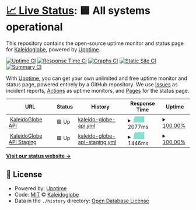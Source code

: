# [📈 Live Status](https://ks-collab.github.io/upptime): <!--live status--> **🟩 All systems operational**

This repository contains the open-source uptime monitor and status page for [Kaleidoglobe](https://www.kaleidoglobe.com), powered by [Upptime](https://github.com/upptime/upptime).

[![Uptime CI](https://github.com/koj-co/upptime/workflows/Uptime%20CI/badge.svg)](https://github.com/koj-co/upptime/actions?query=workflow%3A%22Uptime+CI%22)
[![Response Time CI](https://github.com/koj-co/upptime/workflows/Response%20Time%20CI/badge.svg)](https://github.com/koj-co/upptime/actions?query=workflow%3A%22Response+Time+CI%22)
[![Graphs CI](https://github.com/koj-co/upptime/workflows/Graphs%20CI/badge.svg)](https://github.com/koj-co/upptime/actions?query=workflow%3A%22Graphs+CI%22)
[![Static Site CI](https://github.com/koj-co/upptime/workflows/Static%20Site%20CI/badge.svg)](https://github.com/koj-co/upptime/actions?query=workflow%3A%22Static+Site+CI%22)
[![Summary CI](https://github.com/koj-co/upptime/workflows/Summary%20CI/badge.svg)](https://github.com/koj-co/upptime/actions?query=workflow%3A%22Summary+CI%22)

With [Upptime](https://upptime.js.org), you can get your own unlimited and free uptime monitor and status page, powered entirely by a GitHub repository. We use [Issues](https://github.com/ks-collab/upptime/issues) as incident reports, [Actions](https://github.com/ks-collab/upptime/actions) as uptime monitors, and [Pages](https://ks-collab.github.io/upptime) for the status page.

<!--start: status pages-->
<!-- This summary is generated by Upptime (https://github.com/upptime/upptime) -->
<!-- Do not edit this manually, your changes will be overwritten -->
<!-- prettier-ignore -->
| URL | Status | History | Response Time | Uptime |
| --- | ------ | ------- | ------------- | ------ |
| <img alt="" src="https://favicons.githubusercontent.com/api.kaleidoglobe.com" height="13"> [KaleidoGlobe API](https://api.kaleidoglobe.com/api/status) | 🟩 Up | [kaleido-globe-api.yml](https://github.com/ks-collab/upptime/commits/HEAD/history/kaleido-globe-api.yml) | <details><summary><img alt="Response time graph" src="./graphs/kaleido-globe-api/response-time-week.png" height="20"> 2077ms</summary><br><a href="https://ks-collab.github.io/upptime/history/kaleido-globe-api"><img alt="Response time 1252" src="https://img.shields.io/endpoint?url=https%3A%2F%2Fraw.githubusercontent.com%2Fks-collab%2Fupptime%2FHEAD%2Fapi%2Fkaleido-globe-api%2Fresponse-time.json"></a><br><a href="https://ks-collab.github.io/upptime/history/kaleido-globe-api"><img alt="24-hour response time 2080" src="https://img.shields.io/endpoint?url=https%3A%2F%2Fraw.githubusercontent.com%2Fks-collab%2Fupptime%2FHEAD%2Fapi%2Fkaleido-globe-api%2Fresponse-time-day.json"></a><br><a href="https://ks-collab.github.io/upptime/history/kaleido-globe-api"><img alt="7-day response time 2077" src="https://img.shields.io/endpoint?url=https%3A%2F%2Fraw.githubusercontent.com%2Fks-collab%2Fupptime%2FHEAD%2Fapi%2Fkaleido-globe-api%2Fresponse-time-week.json"></a><br><a href="https://ks-collab.github.io/upptime/history/kaleido-globe-api"><img alt="30-day response time 2049" src="https://img.shields.io/endpoint?url=https%3A%2F%2Fraw.githubusercontent.com%2Fks-collab%2Fupptime%2FHEAD%2Fapi%2Fkaleido-globe-api%2Fresponse-time-month.json"></a><br><a href="https://ks-collab.github.io/upptime/history/kaleido-globe-api"><img alt="1-year response time 1252" src="https://img.shields.io/endpoint?url=https%3A%2F%2Fraw.githubusercontent.com%2Fks-collab%2Fupptime%2FHEAD%2Fapi%2Fkaleido-globe-api%2Fresponse-time-year.json"></a></details> | <details><summary><a href="https://ks-collab.github.io/upptime/history/kaleido-globe-api">100.00%</a></summary><a href="https://ks-collab.github.io/upptime/history/kaleido-globe-api"><img alt="All-time uptime 99.95%" src="https://img.shields.io/endpoint?url=https%3A%2F%2Fraw.githubusercontent.com%2Fks-collab%2Fupptime%2FHEAD%2Fapi%2Fkaleido-globe-api%2Fuptime.json"></a><br><a href="https://ks-collab.github.io/upptime/history/kaleido-globe-api"><img alt="24-hour uptime 100.00%" src="https://img.shields.io/endpoint?url=https%3A%2F%2Fraw.githubusercontent.com%2Fks-collab%2Fupptime%2FHEAD%2Fapi%2Fkaleido-globe-api%2Fuptime-day.json"></a><br><a href="https://ks-collab.github.io/upptime/history/kaleido-globe-api"><img alt="7-day uptime 100.00%" src="https://img.shields.io/endpoint?url=https%3A%2F%2Fraw.githubusercontent.com%2Fks-collab%2Fupptime%2FHEAD%2Fapi%2Fkaleido-globe-api%2Fuptime-week.json"></a><br><a href="https://ks-collab.github.io/upptime/history/kaleido-globe-api"><img alt="30-day uptime 99.99%" src="https://img.shields.io/endpoint?url=https%3A%2F%2Fraw.githubusercontent.com%2Fks-collab%2Fupptime%2FHEAD%2Fapi%2Fkaleido-globe-api%2Fuptime-month.json"></a><br><a href="https://ks-collab.github.io/upptime/history/kaleido-globe-api"><img alt="1-year uptime 99.95%" src="https://img.shields.io/endpoint?url=https%3A%2F%2Fraw.githubusercontent.com%2Fks-collab%2Fupptime%2FHEAD%2Fapi%2Fkaleido-globe-api%2Fuptime-year.json"></a></details>
| <img alt="" src="https://favicons.githubusercontent.com/api-staging.kaleidoglobe.com" height="13"> [KaleidoGlobe API Staging](https://api-staging.kaleidoglobe.com/api/status) | 🟩 Up | [kaleido-globe-api-staging.yml](https://github.com/ks-collab/upptime/commits/HEAD/history/kaleido-globe-api-staging.yml) | <details><summary><img alt="Response time graph" src="./graphs/kaleido-globe-api-staging/response-time-week.png" height="20"> 1446ms</summary><br><a href="https://ks-collab.github.io/upptime/history/kaleido-globe-api-staging"><img alt="Response time 1044" src="https://img.shields.io/endpoint?url=https%3A%2F%2Fraw.githubusercontent.com%2Fks-collab%2Fupptime%2FHEAD%2Fapi%2Fkaleido-globe-api-staging%2Fresponse-time.json"></a><br><a href="https://ks-collab.github.io/upptime/history/kaleido-globe-api-staging"><img alt="24-hour response time 1423" src="https://img.shields.io/endpoint?url=https%3A%2F%2Fraw.githubusercontent.com%2Fks-collab%2Fupptime%2FHEAD%2Fapi%2Fkaleido-globe-api-staging%2Fresponse-time-day.json"></a><br><a href="https://ks-collab.github.io/upptime/history/kaleido-globe-api-staging"><img alt="7-day response time 1446" src="https://img.shields.io/endpoint?url=https%3A%2F%2Fraw.githubusercontent.com%2Fks-collab%2Fupptime%2FHEAD%2Fapi%2Fkaleido-globe-api-staging%2Fresponse-time-week.json"></a><br><a href="https://ks-collab.github.io/upptime/history/kaleido-globe-api-staging"><img alt="30-day response time 1427" src="https://img.shields.io/endpoint?url=https%3A%2F%2Fraw.githubusercontent.com%2Fks-collab%2Fupptime%2FHEAD%2Fapi%2Fkaleido-globe-api-staging%2Fresponse-time-month.json"></a><br><a href="https://ks-collab.github.io/upptime/history/kaleido-globe-api-staging"><img alt="1-year response time 1044" src="https://img.shields.io/endpoint?url=https%3A%2F%2Fraw.githubusercontent.com%2Fks-collab%2Fupptime%2FHEAD%2Fapi%2Fkaleido-globe-api-staging%2Fresponse-time-year.json"></a></details> | <details><summary><a href="https://ks-collab.github.io/upptime/history/kaleido-globe-api-staging">100.00%</a></summary><a href="https://ks-collab.github.io/upptime/history/kaleido-globe-api-staging"><img alt="All-time uptime 98.04%" src="https://img.shields.io/endpoint?url=https%3A%2F%2Fraw.githubusercontent.com%2Fks-collab%2Fupptime%2FHEAD%2Fapi%2Fkaleido-globe-api-staging%2Fuptime.json"></a><br><a href="https://ks-collab.github.io/upptime/history/kaleido-globe-api-staging"><img alt="24-hour uptime 100.00%" src="https://img.shields.io/endpoint?url=https%3A%2F%2Fraw.githubusercontent.com%2Fks-collab%2Fupptime%2FHEAD%2Fapi%2Fkaleido-globe-api-staging%2Fuptime-day.json"></a><br><a href="https://ks-collab.github.io/upptime/history/kaleido-globe-api-staging"><img alt="7-day uptime 100.00%" src="https://img.shields.io/endpoint?url=https%3A%2F%2Fraw.githubusercontent.com%2Fks-collab%2Fupptime%2FHEAD%2Fapi%2Fkaleido-globe-api-staging%2Fuptime-week.json"></a><br><a href="https://ks-collab.github.io/upptime/history/kaleido-globe-api-staging"><img alt="30-day uptime 100.00%" src="https://img.shields.io/endpoint?url=https%3A%2F%2Fraw.githubusercontent.com%2Fks-collab%2Fupptime%2FHEAD%2Fapi%2Fkaleido-globe-api-staging%2Fuptime-month.json"></a><br><a href="https://ks-collab.github.io/upptime/history/kaleido-globe-api-staging"><img alt="1-year uptime 98.04%" src="https://img.shields.io/endpoint?url=https%3A%2F%2Fraw.githubusercontent.com%2Fks-collab%2Fupptime%2FHEAD%2Fapi%2Fkaleido-globe-api-staging%2Fuptime-year.json"></a></details>

<!--end: status pages-->

[**Visit our status website →**](https://ks-collab.github.io/upptime)

## 📄 License

- Powered by: [Upptime](https://github.com/upptime/upptime)
- Code: [MIT](./LICENSE) © [Kaleidoglobe](https://www.kaleidoglobe.com)
- Data in the `./history` directory: [Open Database License](https://opendatacommons.org/licenses/odbl/1-0/)
